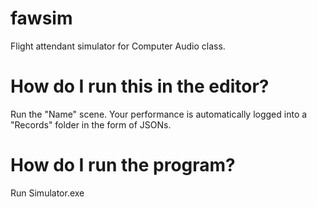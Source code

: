 # fawsim
Flight attendant simulator for Computer Audio class.

# How do I run this in the editor?
Run the "Name" scene. Your performance is automatically logged into a "Records" folder in the form of JSONs.

# How do I run the program?
Run Simulator.exe